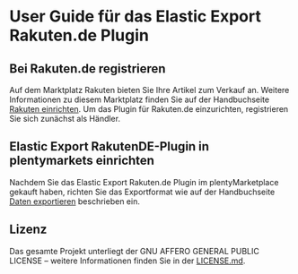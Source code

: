
# User Guide für das Elastic Export Rakuten.de Plugin

<div class="container-toc"></div>

## Bei Rakuten.de registrieren

Auf dem Marktplatz Rakuten bieten Sie Ihre Artikel zum Verkauf an. Weitere Informationen zu diesem Marktplatz finden Sie auf der Handbuchseite [Rakuten einrichten](https://www.plentymarkets.eu/handbuch/multi-channel/rakuten/). Um das Plugin für Rakuten.de einzurichten, registrieren Sie sich zunächst als Händler.


## Elastic Export RakutenDE-Plugin in plentymarkets einrichten

Nachdem Sie das Elastic Export Rakuten.de Plugin im plentyMarketplace gekauft haben, richten Sie das Exportformat wie auf der Handbuchseite [Daten exportieren](https://www.plentymarkets.eu/handbuch/datenaustausch/daten-exportieren/#4) beschrieben ein.

## Lizenz

Das gesamte Projekt unterliegt der GNU AFFERO GENERAL PUBLIC LICENSE – weitere Informationen finden Sie in der [LICENSE.md](https://github.com/plentymarkets/plugin-elastic-export-rakuten-de/blob/master/LICENSE.md).
